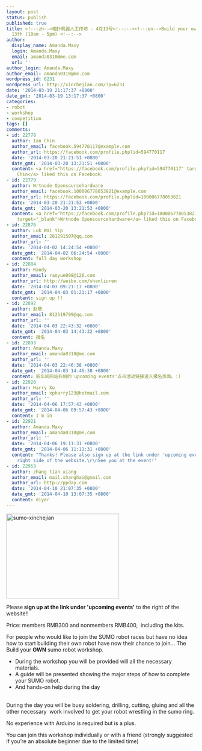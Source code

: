 ```yaml
---
layout: post
status: publish
published: true
title: <!--:zh-->相扑机器人工作坊 - 4月13号<!--:--><!--:en-->Build your own sumo robot - April
  13th (10am - 5pm) <!--:-->
author:
  display_name: Amanda.Maxy
  login: Amanda.Maxy
  email: amanda0310@me.com
  url: ''
author_login: Amanda.Maxy
author_email: amanda0310@me.com
wordpress_id: 6231
wordpress_url: http://xinchejian.com/?p=6231
date: '2014-03-19 21:17:37 +0800'
date_gmt: '2014-03-19 13:17:37 +0800'
categories:
- robot
- workshop
- competition
tags: []
comments:
- id: 22778
  author: Ian Chin
  author_email: facebook.594770117@example.com
  author_url: https://facebook.com/profile.php?id=594770117
  date: '2014-03-20 21:21:51 +0800'
  date_gmt: '2014-03-20 13:21:51 +0800'
  content: <a href="https://facebook.com/profile.php?id=594770117" target="_blank">Ian
    Chin</a> liked this on Facebook.
- id: 22779
  author: Wrtnode Opensourcehardware
  author_email: facebook.100006778053821@example.com
  author_url: https://facebook.com/profile.php?id=100006778053821
  date: '2014-03-20 21:21:53 +0800'
  date_gmt: '2014-03-20 13:21:53 +0800'
  content: <a href="https://facebook.com/profile.php?id=100006778053821"
    target="_blank">Wrtnode Opensourcehardware</a> liked this on Facebook.
- id: 22876
  author: Luk Wai Yip
  author_email: 281291507@qq.com
  author_url: ''
  date: '2014-04-02 14:24:54 +0800'
  date_gmt: '2014-04-02 06:24:54 +0800'
  content: full day workshop
- id: 22884
  author: Randy
  author_email: raoyue098@126.com
  author_url: http://weibo.com/shanliuren
  date: '2014-04-03 09:21:17 +0800'
  date_gmt: '2014-04-03 01:21:17 +0800'
  content: sign up !!
- id: 22892
  author: 赵黎
  author_email: 812519799@qq.com
  author_url: ''
  date: '2014-04-03 22:43:32 +0800'
  date_gmt: '2014-04-03 14:43:32 +0800'
  content: 报名
- id: 22893
  author: Amanda.Maxy
  author_email: amanda0310@me.com
  author_url: ''
  date: '2014-04-03 22:46:38 +0800'
  date_gmt: '2014-04-03 14:46:38 +0800'
  content: 新车间网站右侧的'upcoming events'点击活动链接进入报名页面。:)
- id: 22920
  author: Harry Xu
  author_email: xpharry123@hotmail.com
  author_url: ''
  date: '2014-04-06 17:57:43 +0800'
  date_gmt: '2014-04-06 09:57:43 +0800'
  content: I'm in
- id: 22921
  author: Amanda.Maxy
  author_email: amanda0310@me.com
  author_url: ''
  date: '2014-04-06 19:11:31 +0800'
  date_gmt: '2014-04-06 11:11:31 +0800'
  content: "Thanks! Please also sign up at the link under 'upcoming events' on the
    right side of the website.\r\nSee you at the event!"
- id: 22953
  author: zhang tian xiang
  author_email: mail.shanghai@gmail.com
  author_url: http://ppday.com
  date: '2014-04-10 21:07:35 +0800'
  date_gmt: '2014-04-10 13:07:35 +0800'
  content: diyer
---
```

<p><!--:en--></p>
<div><a href="http://xinchejian.com/wp-content/uploads/2014/03/sumo-xinchejian.jpeg"><img alt="sumo-xinchejian" src="http://xinchejian.com/wp-content/uploads/2014/03/sumo-xinchejian-300x225.jpeg" width="300" height="225" /></a></div></p>
<div></div></p>
<div>Please<strong> sign up at the link under 'upcoming events'</strong>&nbsp;to the right of the website!!</div></p>
<div>Price: members RMB300 and nonmembers RMB400,&nbsp;&nbsp;including the kits.</div></p>
<div></div></p>
<div>For people who would like to join the SUMO robot races but have no idea how to start building their own robot have now their chance to join&hellip; The Build your&nbsp;<b>OWN</b>&nbsp;sumo robot workshop.</div></p>
<ul>
<li>During the workshop you will be provided will all the necessary materials.</li>
<li>A guide will be presented showing the major steps of how to complete your SUMO robot.</li>
<li>And hands-on help during the day</li><br />
</ul></p>
<div>During the day you will be busy soldering, drilling, cutting, gluing and all the other necessary &nbsp;work involved to get your robot wrestling in the sumo ring.</div></p>
<div></div></p>
<div>No experience with Arduino is required but is a plus.</div></p>
<div></div></p>
<div>You can join this workshop individually or with a friend (strongly suggested if you&rsquo;re an absolute beginner due to the limited time)</div><br />
<!--:--></p>
